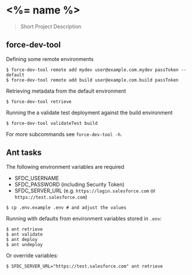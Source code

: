 # <%= name %>

> Short Project Description

## force-dev-tool
Defining some remote environments

```console
$ force-dev-tool remote add mydev user@example.com.mydev passToken --default
$ force-dev-tool remote add build user@example.com.build passToken
```

Retrieving metadata from the default environment

```console
$ force-dev-tool retrieve
```

Running the a validate test deployment against the build environment

```console
$ force-dev-tool validateTest build
```

For more subcommands see `force-dev-tool -h`.

## Ant tasks
The following environment variables are required

* SFDC_USERNAME
* SFDC_PASSWORD (including Security Token)
* SFDC_SERVER_URL (e.g. `https://login.salesforce.com` or `https://test.salesforce.com`)

```console
$ cp .env.example .env # and adjust the values
```

Running with defaults from environment variables stored in `.env`:

```console
$ ant retrieve
$ ant validate
$ ant deploy
$ ant undeploy
```

Or override variables:

```console
$ SFDC_SERVER_URL="https://test.salesforce.com" ant retrieve
```

